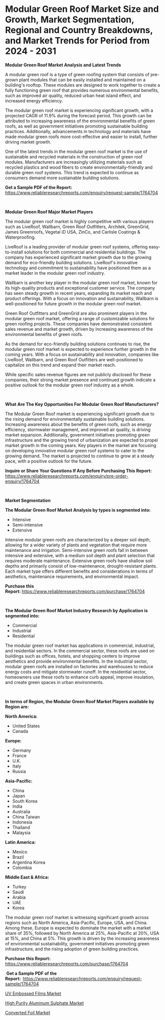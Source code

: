 <p><h1>Modular Green Roof Market Size and Growth, Market Segmentation, Regional and Country Breakdowns, and Market Trends for Period from 2024 -  2031</h1></p><p><strong>Modular Green Roof Market Analysis and Latest Trends</strong></p>
<p><p>A modular green roof is a type of green roofing system that consists of pre-grown plant modules that can be easily installed and maintained on a building's rooftop. These modules are designed to work together to create a fully functioning green roof that provides numerous environmental benefits, such as improved air quality, reduced urban heat island effect, and increased energy efficiency.</p><p>The modular green roof market is experiencing significant growth, with a projected CAGR of 11.9% during the forecast period. This growth can be attributed to increasing awareness of the environmental benefits of green roofs, as well as government initiatives promoting sustainable building practices. Additionally, advancements in technology and materials have made modular green roofs more cost-effective and easier to install, further driving market growth.</p><p>One of the latest trends in the modular green roof market is the use of sustainable and recycled materials in the construction of green roof modules. Manufacturers are increasingly utilizing materials such as recycled plastics and wood fibers to create environmentally-friendly and durable green roof systems. This trend is expected to continue as consumers demand more sustainable building solutions.</p></p>
<p><strong>Get a Sample PDF of the Report:&nbsp;</strong> <a href="https://www.reliableresearchreports.com/enquiry/request-sample/1764704">https://www.reliableresearchreports.com/enquiry/request-sample/1764704</a></p>
<p>&nbsp;</p>
<p><strong>Modular Green Roof Major Market Players</strong></p>
<p><p>The modular green roof market is highly competitive with various players such as LiveRoof, Wallbarn, Green Roof Outfitters, Architek, GreenGrid, James Greenroofs, Vegetal iD USA, ZinCo, and Carlisle Coatings & Waterproofing.</p><p>LiveRoof is a leading provider of modular green roof systems, offering easy-to-install solutions for both commercial and residential buildings. The company has experienced significant market growth due to the growing demand for eco-friendly building solutions. LiveRoof's innovative technology and commitment to sustainability have positioned them as a market leader in the modular green roof industry.</p><p>Wallbarn is another key player in the modular green roof market, known for its high-quality products and exceptional customer service. The company has seen steady growth in recent years, expanding its market reach and product offerings. With a focus on innovation and sustainability, Wallbarn is well-positioned for future growth in the modular green roof market.</p><p>Green Roof Outfitters and GreenGrid are also prominent players in the modular green roof market, offering a range of customizable solutions for green roofing projects. These companies have demonstrated consistent sales revenue and market growth, driven by increasing awareness of the environmental benefits of green roofs.</p><p>As the demand for eco-friendly building solutions continues to rise, the modular green roof market is expected to experience further growth in the coming years. With a focus on sustainability and innovation, companies like LiveRoof, Wallbarn, and Green Roof Outfitters are well-positioned to capitalize on this trend and expand their market reach.</p><p>While specific sales revenue figures are not publicly disclosed for these companies, their strong market presence and continued growth indicate a positive outlook for the modular green roof industry as a whole.</p></p>
<p>&nbsp;</p>
<p><strong>What Are The Key Opportunities For Modular Green Roof Manufacturers?</strong></p>
<p><p>The Modular Green Roof market is experiencing significant growth due to the rising demand for environmentally sustainable building solutions. Increasing awareness about the benefits of green roofs, such as energy efficiency, stormwater management, and improved air quality, is driving market expansion. Additionally, government initiatives promoting green infrastructure and the growing trend of urbanization are expected to propel market growth in the coming years. Key players in the market are focusing on developing innovative modular green roof systems to cater to the growing demand. The market is projected to continue to grow at a steady pace, with a positive outlook for the future.</p></p>
<p><strong>Inquire or Share Your Questions If Any Before Purchasing This Report:</strong> <a href="https://www.reliableresearchreports.com/enquiry/pre-order-enquiry/1764704">https://www.reliableresearchreports.com/enquiry/pre-order-enquiry/1764704</a></p>
<p>&nbsp;</p>
<p><strong>Market Segmentation</strong></p>
<p><strong>The Modular Green Roof Market Analysis by types is segmented into:</strong></p>
<p><ul><li>Intensive</li><li>Semi-intensive</li><li>Extensive</li></ul></p>
<p><p>Intensive modular green roofs are characterized by a deeper soil depth, allowing for a wider variety of plants and vegetation that require more maintenance and irrigation. Semi-intensive green roofs fall in between intensive and extensive, with a medium soil depth and plant selection that requires moderate maintenance. Extensive green roofs have shallow soil depths and primarily consist of low-maintenance, drought-resistant plants. Each market type offers different benefits and considerations in terms of aesthetics, maintenance requirements, and environmental impact.</p></p>
<p><strong>Purchase this Report:&nbsp;</strong><a href="https://www.reliableresearchreports.com/purchase/1764704">https://www.reliableresearchreports.com/purchase/1764704</a></p>
<p>&nbsp;</p>
<p><strong>The Modular Green Roof Market Industry Research by Application is segmented into:</strong></p>
<p><ul><li>Commercial</li><li>Industrial</li><li>Residential</li></ul></p>
<p><p>The modular green roof market has applications in commercial, industrial, and residential sectors. In the commercial sector, these roofs are used on buildings such as offices, hotels, and shopping centers to improve aesthetics and provide environmental benefits. In the industrial sector, modular green roofs are installed on factories and warehouses to reduce energy costs and mitigate stormwater runoff. In the residential sector, homeowners use these roofs to enhance curb appeal, improve insulation, and create green spaces in urban environments.</p></p>
<p>&nbsp;</p>
<p><strong>In terms of Region, the Modular Green Roof Market Players available by Region are:</strong></p>
<p>
    <p> <strong> North America: </strong>
        <ul>
            <li>United States</li>
            <li>Canada</li>
        </ul>
        </p> 
    <p> <strong> Europe: </strong>
        <ul>
            <li>Germany</li>
            <li>France</li>
            <li>U.K.</li>
            <li>Italy</li>
            <li>Russia</li>
        </ul>
        </p> 
    <p> <strong> Asia-Pacific: </strong>
        <ul>
            <li>China</li>
            <li>Japan</li>
            <li>South Korea</li>
            <li>India</li>
            <li>Australia</li>
            <li>China Taiwan</li>
            <li>Indonesia</li>
            <li>Thailand</li>
            <li>Malaysia</li>
        </ul>
        </p> 
    <p> <strong> Latin America: </strong>
        <ul>
            <li>Mexico</li>
            <li>Brazil</li>
            <li>Argentina Korea</li>
            <li>Colombia</li>
        </ul>
        </p> 
    <p> <strong> Middle East & Africa: </strong>
        <ul>
            <li>Turkey</li>
            <li>Saudi</li>
            <li>Arabia</li>
            <li>UAE</li>
            <li>Korea</li>
        </ul>
    </p>
    </p>
<p><p>The modular green roof market is witnessing significant growth across regions such as North America, Asia-Pacific, Europe, USA, and China. Among these, Europe is expected to dominate the market with a market share of 35%, followed by North America at 25%, Asia-Pacific at 20%, USA at 15%, and China at 5%. This growth is driven by the increasing awareness of environmental sustainability, government initiatives promoting green infrastructure, and the rising adoption of green building practices.</p></p>
<p><strong>Purchase this Report: </strong><a href="https://www.reliableresearchreports.com/purchase/1764704">https://www.reliableresearchreports.com/purchase/1764704</a></p>
<p>&nbsp;<strong>Get a Sample PDF of the Report:&nbsp;&nbsp;</strong><a href="https://www.reliableresearchreports.com/enquiry/request-sample/1764704">https://www.reliableresearchreports.com/enquiry/request-sample/1764704</a></p>
<p><strong></strong></p>
<p><p><a href="https://view.publitas.com/reportprime-1/uv-embossed-films-market-size-furnishes-valuable-information-encompassing-market-share-market-trends-and-projections-spanning-from-2024-to-2031/">UV Embossed Films Market</a></p><p><a href="https://view.publitas.com/reportprime-1/high-purity-aluminum-sulphate-market-research-report-reveals-the-latest-trends-and-opportunities-of-this-market-for-period-from-2024-2031/">High Purity Aluminum Sulphate Market</a></p><p><a href="https://view.publitas.com/reportprime-1/converted-foil-market-offers-provide-insightful-data-for-the-time-period-from-2024-to-2031-and-also-provide-analysis-based-on-application-type-and-region/">Converted Foil Market</a></p></p>